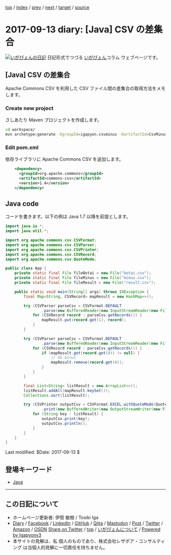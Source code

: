 [top](../index.html) 
 / [index](index.html) 
 / [prev](ig170910.html) 
 / [next](ig170915.html) 
 / [target](https://www.igapyon.jp/igapyon/diary/2017/ig170913.html) 
 / [source](https://github.com/igapyon/diary/blob/master/2017/ig170913.src.md) 

2017-09-13 diary: [Java] CSV の差集合
=====================================================================================================
[![いがぴょんの日記](https://www.igapyon.jp/igapyon/diary/images/iga200306s.jpg "いがぴょん")](https://www.igapyon.jp/igapyon/diary/memo/memoigapyon.html) 日記形式でつづる [いがぴょん](https://www.igapyon.jp/igapyon/diary/memo/memoigapyon.html)コラム ウェブページです。

## [Java] CSV の差集合

Apache Commons CSV を利用した CSV ファイル間の差集合の取得方法をメモします。

### Create new project

さしあたり Maven プロジェクトを作成します。

```sh
cd workspace/
mvn archetype:generate -DgroupId=igapyon.csvminus -DartifactId=CsvMinus -DarchetypeArtifactId=maven-archetype-quickstart -DinteractiveMode=false
```

### Edit pom.xml

依存ライブラリに Apache Commons CSV を追加します。


```xml
    <dependency>
      <groupId>org.apache.commons</groupId>
      <artifactId>commons-csv</artifactId>
      <version>1.4</version>
    </dependency>
```

## Java code

コードを書きます。以下の例は Java 1.7 以降を前提とします。


```java
import java.io.*;
import java.util.*;

import org.apache.commons.csv.CSVFormat;
import org.apache.commons.csv.CSVParser;
import org.apache.commons.csv.CSVPrinter;
import org.apache.commons.csv.CSVRecord;
import org.apache.commons.csv.QuoteMode;

public class App {
    private static final File fileBotai = new File("botai.csv");
    private static final File fileMinus = new File("minus.csv");
    private static final File fileResult = new File("result.csv");

    public static void main(String[] args) throws IOException {
        final Map<String, CSVRecord> mapResult = new HashMap<>();

        try (CSVParser parseCsv = CSVFormat.DEFAULT
                .parse(new BufferedReader(new InputStreamReader(new FileInputStream(fileBotai), "UTF-8")))) {
            for (CSVRecord record : parseCsv.getRecords()) {
                mapResult.put(record.get(1), record);
            }
        }

        try (CSVParser parseCsv = CSVFormat.DEFAULT
                .parse(new BufferedReader(new InputStreamReader(new FileInputStream(fileMinus), "UTF-8")))) {
            for (CSVRecord record : parseCsv.getRecords()) {
                if (mapResult.get(record.get(0)) != null) {
                    // do minus
                    mapResult.remove(record.get(0));
                }
            }
        }

        final List<String> listResult = new ArrayList<>();
        listResult.addAll(mapResult.keySet());
        Collections.sort(listResult);

        try (CSVPrinter outputCsv = CSVFormat.EXCEL.withQuoteMode(QuoteMode.ALL)
                .print(new BufferedWriter(new OutputStreamWriter(new FileOutputStream(fileResult), "UTF-8")))) {
            for (String key : listResult) {
                outputCsv.print(key);
                outputCsv.println();
            }
        }
    }
}
```

Last modified: $Date: 2017-09-13 $

## 登場キーワード

* [Java](../keyword/java.html)

----------------------------------------------------------------------------------------------------

## この日記について

* ホームページ更新者: 伊賀 敏樹 / Tosiki Iga
* [Diary](https://www.igapyon.jp/igapyon/diary/) / [Facebook](https://www.facebook.com/igapyon) / [LinkedIn](https://www.linkedin.com/in/toshikiiga) / [GitHub](https://github.com/igapyon) / [Qiita](https://qiita.com/igapyon) / [Mastodon](https://social.vivaldi.net/@igapyon) / [Post](https://post.news/igapyon) / [Twitter](https://twitter.com/ToshikiIga) / [Amazon](https://www.amazon.co.jp/%E4%BC%8A%E8%B3%80-%E6%95%8F%E6%A8%B9/e/B004LTQWCQ) / [OSDN](https://ja.osdn.net/users/iga/)
[Share on Twitter](https://twitter.com/intent/tweet?hashtags=igapyon%2Cdiary%2C%E3%81%84%E3%81%8C%E3%81%B4%E3%82%87%E3%82%93%2CJava&text=%5BJava%5D+CSV+%E3%81%AE%E5%B7%AE%E9%9B%86%E5%90%88&url=https%3A%2F%2Fwww.igapyon.jp%2Figapyon%2Fdiary%2F2017%2Fig170913.html) / [top](../index.html) / [いがぴょんについて](https://www.igapyon.jp/igapyon/diary/memo/memoigapyon.html) / [Powered by Igapyonv3](https://github.com/igapyon/igapyonv3)
* 本サイトの見解は、私 個人のものであり、株式会社レザボア・コンサルティング は当個人的見解に一切責任を持ちません。 
